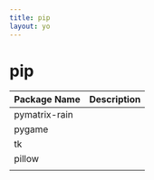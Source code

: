 ```yaml
---
title: pip
layout: yo
---
```

# pip


| Package Name  | Description |
| ------------- | ----------- |
| pymatrix-rain |             |
| pygame        |             |
| tk            |             |
| pillow        |             |
|               |             |

